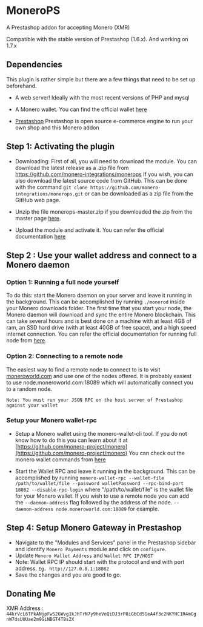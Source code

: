 # MoneroPS
A Prestashop addon for accepting Monero (XMR)

Compatible with the stable version of Prestashop (1.6.x). And working on 1.7.x

## Dependencies
This plugin is rather simple but there are a few things that need to be set up beforehand.

* A web server! Ideally with the most recent versions of PHP and mysql

* A Monero wallet. You can find the official wallet [here](https://getmonero.org/downloads/)

* [Prestashop](https://prestashop.com)
Prestashop is open source e-commerce engine to run your own shop and this Monero addon

## Step 1: Activating the plugin
* Downloading: First of all, you will need to download the module. You can download the latest release as a .zip file from https://github.com/monero-integrations/monerops If you wish, you can also download the latest source code from GitHub. This can be done with the command `git clone https://github.com/monero-integrations/monerops.git` or can be downloaded as a zip file from the GitHub web page.

* Unzip the file monerops-master.zip if you downloaded the zip from the master page [here](https://github.com/monero-integrations/monerops).

* Upload the module and activate it. You can refer the official documentation [here](https://addons.prestashop.com/en/content/21-how-to)

## Step 2 : Use your wallet address and connect to a Monero daemon

### Option 1: Running a full node yourself

To do this: start the Monero daemon on your server and leave it running in the background. This can be accomplished by running `./monerod` inside your Monero downloads folder. The first time that you start your node, the Monero daemon will download and sync the entire Monero blockchain. This can take several hours and is best done on a machine with at least 4GB of ram, an SSD hard drive (with at least 40GB of free space), and a high speed internet connection.
You can refer the official documentation for running full node from [here](https://github.com/monero-project/monero).

### Option 2: Connecting to a remote node
The easiest way to find a remote node to connect to is to visit [moneroworld.com](https://moneroworld.com/#nodes) and use one of the nodes offered. It is probably easiest to use node.moneroworld.com:18089 which will automatically connect you to a random node.

`Note: You must run your JSON RPC on the host server of Prestashop against your wallet`

### Setup your Monero wallet-rpc

* Setup a Monero wallet using the monero-wallet-cli tool. If you do not know how to do this you can learn about it at [https://github.com/monero-project/monero](https://github.com/monero-project/monero)
You can check out the monero wallet commands from [here](https://github.com/monero-project/monero/wiki/monero-wallet-cli-commands)


* Start the Wallet RPC and leave it running in the background. This can be accomplished by running `monero-wallet-rpc --wallet-file /path/to/wallet/file --password walletPassword --rpc-bind-port 18082 --disable-rpc-login` where "/path/to/wallet/file" is the wallet file for your Monero wallet. If you wish to use a remote node you can add the `--daemon-address` flag followed by the address of the node. `--daemon-address node.moneroworld.com:18089` for example.

## Step 4: Setup Monero Gateway in Prestashop
* Navigate to the "Modules and Services" panel in the Prestashop sidebar and identify `Monero Payments` module and click on `configure`.
* Update `Monero Wallet Address` and `Wallet RPC IP/HOST`
* Note: Wallet RPC IP should start with the protocol and end with port address. `Eg. http://127.0.0.1:18082`
* Save the changes and you are good to go.


## Donating Me
XMR Address : `44krVcL6TPkANjpFwS2GWvg1kJhTrN7y9heVeQiDJ3rP8iGbCd5GeA4f3c2NKYHC1R4mCgnW7dsUUUae2m9GiNBGT4T8s2X`
